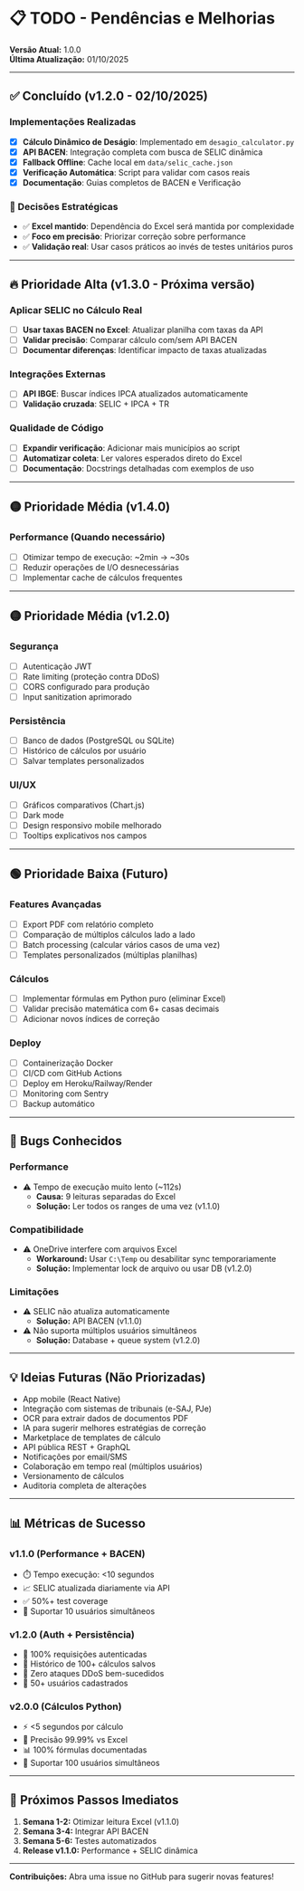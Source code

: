 # 📋 TODO - Pendências e Melhorias

**Versão Atual:** 1.0.0  
**Última Atualização:** 01/10/2025

---

## ✅ Concluído (v1.2.0 - 02/10/2025)

### Implementações Realizadas
- [x] **Cálculo Dinâmico de Deságio**: Implementado em `desagio_calculator.py`
- [x] **API BACEN**: Integração completa com busca de SELIC dinâmica
- [x] **Fallback Offline**: Cache local em `data/selic_cache.json`
- [x] **Verificação Automática**: Script para validar com casos reais
- [x] **Documentação**: Guias completos de BACEN e Verificação

### 🎯 Decisões Estratégicas
- ✅ **Excel mantido**: Dependência do Excel será mantida por complexidade
- ✅ **Foco em precisão**: Priorizar correção sobre performance
- ✅ **Validação real**: Usar casos práticos ao invés de testes unitários puros

---

## 🔥 Prioridade Alta (v1.3.0 - Próxima versão)

### Aplicar SELIC no Cálculo Real
- [ ] **Usar taxas BACEN no Excel**: Atualizar planilha com taxas da API
- [ ] **Validar precisão**: Comparar cálculo com/sem API BACEN
- [ ] **Documentar diferenças**: Identificar impacto de taxas atualizadas

### Integrações Externas
- [ ] **API IBGE**: Buscar índices IPCA atualizados automaticamente
- [ ] **Validação cruzada**: SELIC + IPCA + TR

### Qualidade de Código  
- [ ] **Expandir verificação**: Adicionar mais municípios ao script
- [ ] **Automatizar coleta**: Ler valores esperados direto do Excel
- [ ] **Documentação**: Docstrings detalhadas com exemplos de uso

---

## 🟡 Prioridade Média (v1.4.0)

### Performance (Quando necessário)
- [ ] Otimizar tempo de execução: ~2min → ~30s
- [ ] Reduzir operações de I/O desnecessárias
- [ ] Implementar cache de cálculos frequentes

---

## 🟡 Prioridade Média (v1.2.0)

### Segurança
- [ ] Autenticação JWT
- [ ] Rate limiting (proteção contra DDoS)
- [ ] CORS configurado para produção
- [ ] Input sanitization aprimorado

### Persistência
- [ ] Banco de dados (PostgreSQL ou SQLite)
- [ ] Histórico de cálculos por usuário
- [ ] Salvar templates personalizados

### UI/UX
- [ ] Gráficos comparativos (Chart.js)
- [ ] Dark mode
- [ ] Design responsivo mobile melhorado
- [ ] Tooltips explicativos nos campos

---

## 🟢 Prioridade Baixa (Futuro)

### Features Avançadas
- [ ] Export PDF com relatório completo
- [ ] Comparação de múltiplos cálculos lado a lado
- [ ] Batch processing (calcular vários casos de uma vez)
- [ ] Templates personalizados (múltiplas planilhas)

### Cálculos
- [ ] Implementar fórmulas em Python puro (eliminar Excel)
- [ ] Validar precisão matemática com 6+ casas decimais
- [ ] Adicionar novos índices de correção

### Deploy
- [ ] Containerização Docker
- [ ] CI/CD com GitHub Actions
- [ ] Deploy em Heroku/Railway/Render
- [ ] Monitoring com Sentry
- [ ] Backup automático

---

## 🐛 Bugs Conhecidos

### Performance
- ⚠️ Tempo de execução muito lento (~112s)
  - **Causa:** 9 leituras separadas do Excel
  - **Solução:** Ler todos os ranges de uma vez (v1.1.0)

### Compatibilidade
- ⚠️ OneDrive interfere com arquivos Excel
  - **Workaround:** Usar `C:\Temp` ou desabilitar sync temporariamente
  - **Solução:** Implementar lock de arquivo ou usar DB (v1.2.0)

### Limitações
- ⚠️ SELIC não atualiza automaticamente
  - **Solução:** API BACEN (v1.1.0)
- ⚠️ Não suporta múltiplos usuários simultâneos
  - **Solução:** Database + queue system (v1.2.0)

---

## 💡 Ideias Futuras (Não Priorizadas)

- App mobile (React Native)
- Integração com sistemas de tribunais (e-SAJ, PJe)
- OCR para extrair dados de documentos PDF
- IA para sugerir melhores estratégias de correção
- Marketplace de templates de cálculo
- API pública REST + GraphQL
- Notificações por email/SMS
- Colaboração em tempo real (múltiplos usuários)
- Versionamento de cálculos
- Auditoria completa de alterações

---

## 📊 Métricas de Sucesso

### v1.1.0 (Performance + BACEN)
- ⏱️ Tempo execução: <10 segundos
- 📈 SELIC atualizada diariamente via API
- ✅ 50%+ test coverage
- 👥 Suportar 10 usuários simultâneos

### v1.2.0 (Auth + Persistência)
- 🔐 100% requisições autenticadas
- 💾 Histórico de 100+ cálculos salvos
- 🚫 Zero ataques DDoS bem-sucedidos
- 👥 50+ usuários cadastrados

### v2.0.0 (Cálculos Python)
- ⚡ <5 segundos por cálculo
- 🎯 Precisão 99.99% vs Excel
- 📊 100% fórmulas documentadas
- 🚀 Suportar 100 usuários simultâneos

---

## 🎯 Próximos Passos Imediatos

1. **Semana 1-2:** Otimizar leitura Excel (v1.1.0)
2. **Semana 3-4:** Integrar API BACEN
3. **Semana 5-6:** Testes automatizados
4. **Release v1.1.0:** Performance + SELIC dinâmica

---

**Contribuições:** Abra uma issue no GitHub para sugerir novas features!
